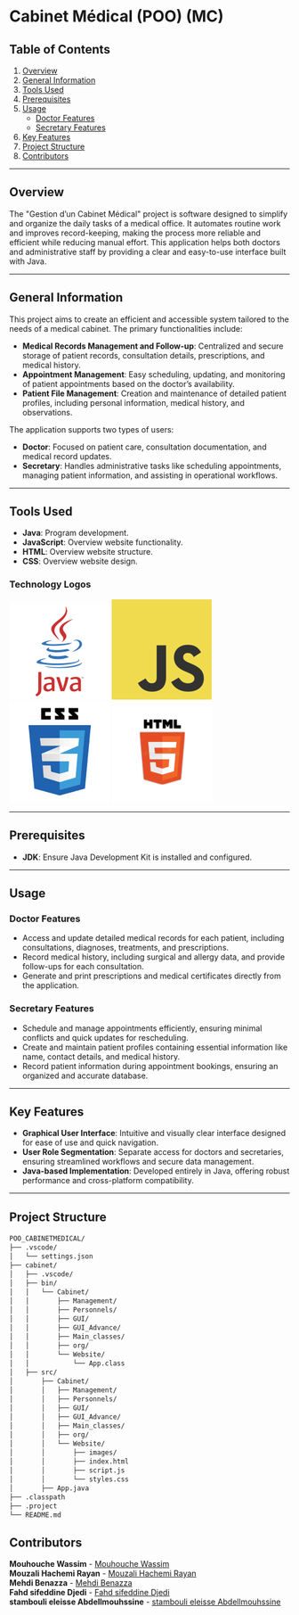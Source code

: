# Cabinet Médical (POO) (MC)

## Table of Contents
1. [Overview](#overview)
2. [General Information](#general-information)
3. [Tools Used](#tools-used)
4. [Prerequisites](#prerequisites)
5. [Usage](#usage)
   - [Doctor Features](#doctor-features)
   - [Secretary Features](#secretary-features)
6. [Key Features](#key-features)
7. [Project Structure](#project-structure)
8. [Contributors](#contributors)

---

## Overview
The "Gestion d’un Cabinet Médical" project is software designed to simplify and organize the daily tasks of a medical office. It automates routine work and improves record-keeping, making the process more reliable and efficient while reducing manual effort. This application helps both doctors and administrative staff by providing a clear and easy-to-use interface built with Java.

---

## General Information
This project aims to create an efficient and accessible system tailored to the needs of a medical cabinet. The primary functionalities include:

- **Medical Records Management and Follow-up**: Centralized and secure storage of patient records, consultation details, prescriptions, and medical history.
- **Appointment Management**: Easy scheduling, updating, and monitoring of patient appointments based on the doctor’s availability.
- **Patient File Management**: Creation and maintenance of detailed patient profiles, including personal information, medical history, and observations.

The application supports two types of users:
- **Doctor**: Focused on patient care, consultation documentation, and medical record updates.
- **Secretary**: Handles administrative tasks like scheduling appointments, managing patient information, and assisting in operational workflows.

---

## Tools Used
- **Java**: Program development.
- **JavaScript**: Overview website functionality.
- **HTML**: Overview website structure.
- **CSS**: Overview website design.

### Technology Logos
![JAVA](/Images/Frame%203.png)
![JavaScript](/Images/image%202.png)
![CSS](/Images/image%201.png)
![HTML](/Images/image.png)

---

## Prerequisites
- **JDK**: Ensure Java Development Kit is installed and configured.

---

## Usage

### Doctor Features
- Access and update detailed medical records for each patient, including consultations, diagnoses, treatments, and prescriptions.
- Record medical history, including surgical and allergy data, and provide follow-ups for each consultation.
- Generate and print prescriptions and medical certificates directly from the application.

### Secretary Features
- Schedule and manage appointments efficiently, ensuring minimal conflicts and quick updates for rescheduling.
- Create and maintain patient profiles containing essential information like name, contact details, and medical history.
- Record patient information during appointment bookings, ensuring an organized and accurate database.

---

## Key Features
- **Graphical User Interface**: Intuitive and visually clear interface designed for ease of use and quick navigation.
- **User Role Segmentation**: Separate access for doctors and secretaries, ensuring streamlined workflows and secure data management.
- **Java-based Implementation**: Developed entirely in Java, offering robust performance and cross-platform compatibility.

---

## Project Structure
```plaintext
POO_CABINETMEDICAL/
├── .vscode/
│   └── settings.json
├── cabinet/
│   ├── .vscode/
│   ├── bin/
│   │   └── Cabinet/
│   │       ├── Management/
│   │       ├── Personnels/
│   │       ├── GUI/
│   │       ├── GUI_Advance/
│   │       ├── Main_classes/
│   │       ├── org/
│   │       └── Website/
│   │           └── App.class
│   ├── src/
│       ├── Cabinet/
│       │   ├── Management/
│       │   ├── Personnels/
│       │   ├── GUI/
│       │   ├── GUI_Advance/
│       │   ├── Main_classes/
│       │   ├── org/
│       │   └── Website/
│       │       ├── images/
│       │       ├── index.html
│       │       ├── script.js
│       │       └── styles.css
│       ├── App.java
├── .classpath
├── .project
└── README.md

```

## Contributors

**Mouhouche Wassim** - [Mouhouche Wassim](https://github.com/wassimmho)<br>
**Mouzali Hachemi Rayan** - [Mouzali Hachemi Rayan](https://github.com/rayan3230)<br>
**Mehdi Benazza** - [Mehdi Benazza](https://github.com/MehdiBenazza)<br>
**Fahd sifeddine Djedi** - [Fahd sifeddine Djedi](https://github.com/FahdDjedi)<br>
**stambouli eleisse Abdellmouhssine** - [stambouli eleisse Abdellmouhssine](https://github.com/stamboulieleisse)<br>

